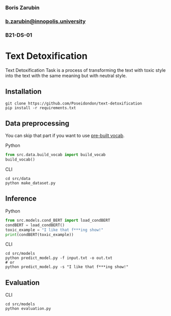 ### Boris Zarubin
### b.zarubin@innopolis.university
### B21-DS-01

# Text Detoxification
Text Detoxification Task is a process of transforming the text with toxic style into
the text with the same meaning but with neutral style.

## Installation
```shell
git clone https://github.com/Poseidondon/text-detoxification
pip install -r requirements.txt
```
## Data preprocessing
You can skip that part if you want to use [pre-built vocab](data/interim/vocab).

Python
```python
from src.data.build_vocab import build_vocab
build_vocab()
```

CLI
```shell
cd src/data
python make_dataset.py
```

## Inference
Python
```python
from src.models.cond_BERT import load_condBERT
condBERT = load_condBERT()
toxic_example = "I like that f***ing show!"
print(condBERT(toxic_example))
```

CLI
```shell
cd src/models
python predict_model.py -f input.txt -o out.txt
# or
python predict_model.py -s "I like that f***ing show!"
```

## Evaluation
CLI
```shell
cd src/models
python evaluation.py
```
